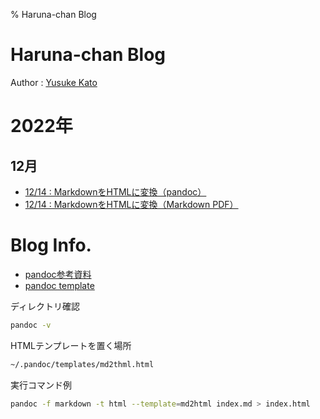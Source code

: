 % Haruna-chan Blog

# Haruna-chan Blog

Author : [Yusuke Kato](https://yusukekato.github.io/)

# 2022年

## 12月

- [12/14 : MarkdownをHTMLに変換（pandoc）](./harunachan/2022/p1214_2.html)
- [12/14 : MarkdownをHTMLに変換（Markdown PDF）](./harunachan/2022/p1214.html)

# Blog Info. 

- [pandoc参考資料](https://qiita.com/cawpea/items/cea1243e106ababd15e7)
- [pandoc template](https://github.com/cawpea/md2html-template-for-pandoc)

ディレクトリ確認

```sh
pandoc -v
```

HTMLテンプレートを置く場所

```sh
~/.pandoc/templates/md2thml.html
```
実行コマンド例

```sh
pandoc -f markdown -t html --template=md2html index.md > index.html
```


